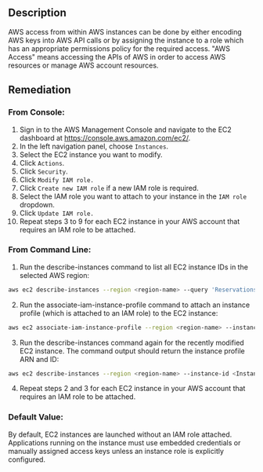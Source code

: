 ## Description

AWS access from within AWS instances can be done by either encoding AWS keys into AWS API calls or by assigning the instance to a role which has an appropriate permissions policy for the required access. "AWS Access" means accessing the APIs of AWS in order to access AWS resources or manage AWS account resources.

## Remediation

### From Console:

1. Sign in to the AWS Management Console and navigate to the EC2 dashboard at https://console.aws.amazon.com/ec2/.
2. In the left navigation panel, choose `Instances`.
3. Select the EC2 instance you want to modify.
4. Click `Actions`.
5. Click `Security`.
6. Click `Modify IAM role.`
7. Click `Create new IAM role` if a new IAM role is required.
8. Select the IAM role you want to attach to your instance in the `IAM role` dropdown.
9. Click `Update IAM role.`
10. Repeat steps 3 to 9 for each EC2 instance in your AWS account that requires an IAM role to be attached.

### From Command Line:

1. Run the describe-instances command to list all EC2 instance IDs in the selected AWS region:

```bash
aws ec2 describe-instances --region <region-name> --query 'Reservations[*].Instances[*].InstanceId'
```

2. Run the associate-iam-instance-profile command to attach an instance profile (which is attached to an IAM role) to the EC2 instance:

```bash
aws ec2 associate-iam-instance-profile --region <region-name> --instance-id <Instance-ID> --iam-instance-profile Name="Instance-Profile-Name"
```

3. Run the describe-instances command again for the recently modified EC2 instance. The command output should return the instance profile ARN and ID:

```bash
aws ec2 describe-instances --region <region-name> --instance-id <Instance-ID> --query 'Reservations[*].Instances[*].IamInstanceProfile'
```

4. Repeat steps 2 and 3 for each EC2 instance in your AWS account that requires an IAM role to be attached.

### Default Value:

By default, EC2 instances are launched without an IAM role attached. Applications running on the instance must use embedded credentials or manually assigned access keys unless an instance role is explicitly configured.